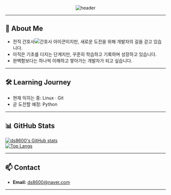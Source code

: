 <div align="center">

![header](https://capsule-render.vercel.app/api?type=waving&color=gradient&height=250&section=header&text=ds8600&fontSize=50&fontAlign=50)

</div>

---

## 👋 About Me

- 전직 간호사![간호사 아이콘](<img%20width="512"%20height="512"%20alt="image"%20src="https://github.com/user-attachments/assets/4ec891d8-ce5b-4bfc-839f-bce3517d8bc0"%20/>
)이지만, 새로운 도전을 위해 개발자의 길을 걷고 있습니다.  
- 아직은 기초를 다지는 단계지만, 꾸준히 학습하고 기록하며 성장하고 있습니다.  
- 완벽함보다는 하나씩 이해하고 쌓아가는 개발자가 되고 싶습니다.

---

## 🛠 Learning Journey

- 현재 익히는 중: Linux · Git  
- 곧 도전할 예정: Python

---

## 📊 GitHub Stats

[![ds8600's GitHub stats](https://github-readme-stats.vercel.app/api?username=ds8600&hide=contribs&show_icons=true)](https://github.com/anuraghazra/github-readme-stats)  
[![Top Langs](https://github-readme-stats.vercel.app/api/top-langs/?username=ds8600&layout=compact)](https://github.com/anuraghazra/github-readme-stats)

---

## 📫 Contact

- **Email:** ds8600@naver.com

---
